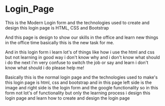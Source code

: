 # Login_Page
This is the Modern Login form and the technologies used to create and design this login page is
HTML, CSS and Bootstrap

And this page is design to show our skills in the office and learn new things in the office time
basically this is the new task for me.

And in this login form i learn lot's of things like how i use the html and css but not learning in good way 
i don't know why and i don't know what should i do the next
i'm very confuse to switch the job or say and learn i don't know what should i do 
please help me!




Basically this is the normal login page and the technologies used to make's this login page is html, css and bootstrap 
and in this page left side is the image and right side is the login form and the google functionality
so in this form not lot's of functionality but only the learning process i design this login page and learn
how to create and design the login page


